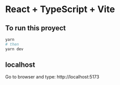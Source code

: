 # React + TypeScript + Vite


## To run this proyect

```bash
yarn 
# then
yarn dev
```

 ## localhost

Go to browser and type: http://localhost:5173

